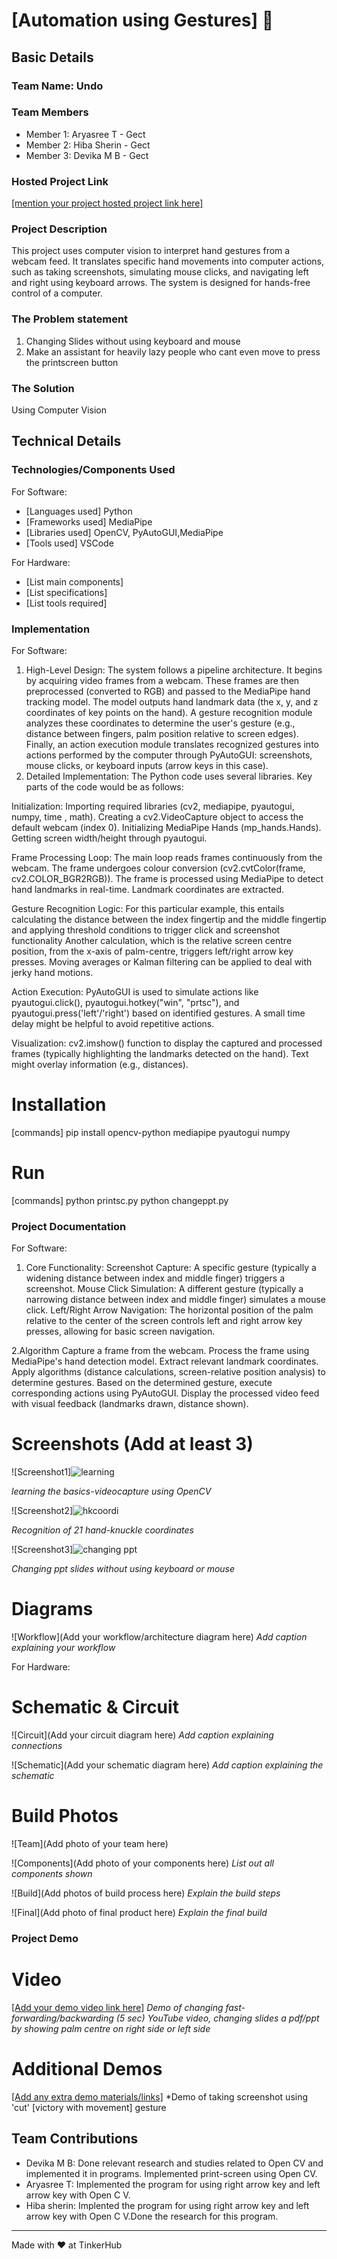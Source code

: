 

# [Automation using Gestures] 🎯


## Basic Details
### Team Name: Undo


### Team Members
- Member 1: Aryasree T - Gect
- Member 2: Hiba Sherin - Gect
- Member 3: Devika M B - Gect

### Hosted Project Link
[[mention your project hosted project link here]](https://drive.google.com/file/d/1rQ2NDPOpZsOwF3jnQ9V8QRg1IClvN_mM/view)

### Project Description
This project uses computer vision to interpret hand gestures from a webcam feed. It translates specific hand movements into computer actions, such as taking screenshots, simulating mouse clicks, and navigating left and right using keyboard arrows. The system is designed for hands-free control of a computer.

### The Problem statement
1. Changing Slides without using keyboard and mouse
2. Make an assistant for heavily lazy people who cant even move to press the printscreen button
   

### The Solution
Using Computer Vision

## Technical Details
### Technologies/Components Used
For Software:
- [Languages used] Python
- [Frameworks used] MediaPipe
- [Libraries used] OpenCV, PyAutoGUI,MediaPipe
- [Tools used] VSCode

For Hardware:
- [List main components]
- [List specifications]
- [List tools required]

### Implementation
For Software:
1. High-Level Design:
The system follows a pipeline architecture. It begins by acquiring video frames from a webcam. These frames are then preprocessed (converted to RGB) and passed to the MediaPipe hand tracking model. The model outputs hand landmark data (the x, y, and z coordinates of key points on the hand). A gesture recognition module analyzes these coordinates to determine the user's gesture (e.g., distance between fingers, palm position relative to screen edges). Finally, an action execution module translates recognized gestures into actions performed by the computer through PyAutoGUI: screenshots, mouse clicks, or keyboard inputs (arrow keys in this case).
2. Detailed Implementation:
The Python code uses several libraries. Key parts of the code would be as follows:

Initialization:
Importing required libraries (cv2, mediapipe, pyautogui, numpy, time , math).
Creating a cv2.VideoCapture object to access the default webcam (index 0).
Initializing MediaPipe Hands (mp_hands.Hands).
Getting screen width/height through pyautogui.

Frame Processing Loop:
The main loop reads frames continuously from the webcam.
The frame undergoes colour conversion (cv2.cvtColor(frame, cv2.COLOR_BGR2RGB)).
The frame is processed using MediaPipe to detect hand landmarks in real-time.
Landmark coordinates are extracted.

Gesture Recognition Logic:
For this particular example, this entails calculating the distance between the index fingertip and the middle fingertip and applying threshold conditions to trigger click and screenshot functionality
Another calculation, which is the relative screen centre position, from the x-axis of palm-centre, triggers left/right arrow key presses. Moving averages or Kalman filtering can be applied to deal with jerky hand motions.

Action Execution:
PyAutoGUI is used to simulate actions like pyautogui.click(), pyautogui.hotkey("win", "prtsc"), and pyautogui.press('left'/'right') based on identified gestures. A small time delay might be helpful to avoid repetitive actions.

Visualization:
cv2.imshow() function to display the captured and processed frames (typically highlighting the landmarks detected on the hand). Text might overlay information (e.g., distances).


# Installation
[commands] pip install opencv-python mediapipe pyautogui numpy


# Run
[commands] python printsc.py
           python changeppt.py

### Project Documentation
For Software:
1. Core Functionality:
Screenshot Capture: A specific gesture (typically a widening distance between index and middle finger) triggers a screenshot.
Mouse Click Simulation: A different gesture (typically a narrowing distance between index and middle finger) simulates a mouse click.
Left/Right Arrow Navigation: The horizontal position of the palm relative to the center of the screen controls left and right arrow key presses, allowing for basic screen navigation.

2.Algorithm
Capture a frame from the webcam.
Process the frame using MediaPipe's hand detection model.
Extract relevant landmark coordinates.
Apply algorithms (distance calculations, screen-relative position analysis) to determine gestures.
Based on the determined gesture, execute corresponding actions using PyAutoGUI.
Display the processed video feed with visual feedback (landmarks drawn, distance shown).



# Screenshots (Add at least 3)
![Screenshot1]![learning](https://github.com/user-attachments/assets/ca98492e-a0ab-4f59-8b2c-07fcb5178e55)

*learning the basics-videocapture using OpenCV*

![Screenshot2]![hkcoordi](https://github.com/user-attachments/assets/04a20777-d661-487a-a0de-afece2afe26d)

*Recognition of 21 hand-knuckle coordinates*

![Screenshot3]![changing ppt](https://github.com/user-attachments/assets/f8be00e9-a9c4-43d8-9d3f-b981c5b60b8d)

*Changing ppt slides without using keyboard or mouse*

# Diagrams
![Workflow](Add your workflow/architecture diagram here)
*Add caption explaining your workflow*

For Hardware:

# Schematic & Circuit
![Circuit](Add your circuit diagram here)
*Add caption explaining connections*

![Schematic](Add your schematic diagram here)
*Add caption explaining the schematic*

# Build Photos
![Team](Add photo of your team here)


![Components](Add photo of your components here)
*List out all components shown*

![Build](Add photos of build process here)
*Explain the build steps*

![Final](Add photo of final product here)
*Explain the final build*

### Project Demo
# Video
[[Add your demo video link here]](https://drive.google.com/file/d/1rQ2NDPOpZsOwF3jnQ9V8QRg1IClvN_mM/view?usp=sharing)
*Demo of changing fast-forwarding/backwarding (5 sec) YouTube video, changing slides a pdf/ppt by showing palm centre on right side or left side*

# Additional Demos
[[Add any extra demo materials/links]](https://drive.google.com/file/d/14tO4MJhocffxQpLa0u1qwuOO7FAEmhkG/view?usp=sharing)
*Demo of taking screenshot using 'cut' [victory with movement] gesture


## Team Contributions
- Devika M B:  Done relevant research and studies related to Open CV and implemented it in programs. Implemented print-screen using Open CV.
- Aryasree T: Implemented the program for using right arrow key and left arrow key with Open C V.
- Hiba sherin: Implented the program for using right arrow key and left arrow key with Open C V.Done the research for this program.

---
Made with ❤️ at TinkerHub




